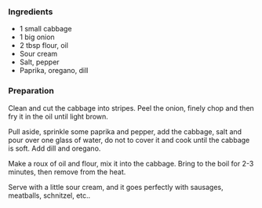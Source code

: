 
### Ingredients
- 1 small cabbage
- 1 big onion
- 2 tbsp flour, oil
- Sour cream
- Salt, pepper
- Paprika, oregano, dill

### Preparation
Clean and cut the cabbage into stripes. Peel the onion, finely chop and then fry it in the oil until light brown.

 Pull aside, sprinkle some paprika and pepper, add the cabbage, salt and pour over one glass of water, do not to cover it and cook until the cabbage is soft. Add dill and oregano.

 Make a roux of oil and flour, mix it into the cabbage. Bring to the boil for 2-3 minutes, then remove from the heat.

 Serve with a little sour cream, and it goes perfectly with sausages, meatballs, schnitzel, etc..

   
